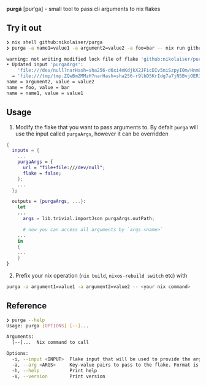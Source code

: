 **purgá** [pʊrˈɡa] - small tool to pass cli arguments to nix flakes



## Try it out

```bash
❯ nix shell github:nikolaiser/purga
❯ purga -a name1=value1 -a argument2=value2 -a foo=bar -- nix run github:nikolaiser/purga-demo

warning: not writing modified lock file of flake 'github:nikolaiser/purga-demo':
• Updated input 'purgaArgs':
    'file:///dev/null?narHash=sha256-d6xi4mKdjkX2JFicDIv5niSzpyI0m/Hnm8GGAIU04kY%3D'
  → 'file:///tmp/tmp.ZQwBmZMMzH?narHash=sha256-r9lbD5KrIdg7a7jN5BvjOER3O%2BRd3diJPlTEbb1%2Bfyk%3D'
name = argument2, value = value2
name = foo, value = bar
name = name1, value = value1
```


## Usage

1. Modify the flake that you want to pass arguments to. By defalt `purga` will use the input called `purgaArgs`, however it can be overridden
```nix
{
  inputs = {
    ...
    purgaArgs = {
      url = "file+file:///dev/null";
      flake = false;
    };
    ...
  };

  outputs = {purgaArgs, ...}: 
    let
    ...
      args = lib.trivial.importJson purgaArgs.outPath;

      # now you can access all arguments by `args.<name>`
    ...
    in 
    {
    ...
    }
}
```
2. Prefix your nix operation (`nix build`, `nixos-rebuild switch` etc) with 
```bash
purga -a argument1=value1 -a argument2=value2 -- <your nix command>
```


##  Reference

```bash
❯ purga --help
Usage: purga [OPTIONS] [--]...

Arguments:
  [--]...  Nix command to call

Options:
  -i, --input <INPUT>  Flake input that will be used to provide the arguments [default: purgaArgs]
  -a, --arg <ARGS>     Key-value pairs to pass to the flake. Format is '--arg name1=value1 --arg name2=value2' If you provide the same key multiple times it will be passed to the flake as an array
  -h, --help           Print help
  -V, --version        Print version
```
